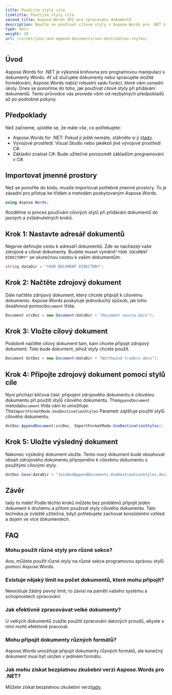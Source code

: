 ```yaml
---
title: Použijte styly cíle
linktitle: Použijte styly cíle
second_title: Aspose.Words API pro zpracování dokumentů
description: Naučte se používat cílové styly s Aspose.Words pro .NET k bezproblémovému připojení dokumentů při zachování konzistentního formátování.
type: docs
weight: 10
url: /cs/net/join-and-append-documents/use-destination-styles/
---
```

## Úvod

Aspose.Words for .NET je výkonná knihovna pro programovou manipulaci s dokumenty Wordu. Ať už slučujete dokumenty nebo spravujete složité formátování, Aspose.Words nabízí robustní sadu funkcí, které vám usnadní úkoly. Dnes se ponoříme do toho, jak používat cílové styly při přidávání dokumentů. Tento průvodce vás provede vším od nezbytných předpokladů až po podrobné pokyny.

## Předpoklady

Než začneme, ujistěte se, že máte vše, co potřebujete:

-  Aspose.Words for .NET: Pokud ji ještě nemáte, stáhněte si ji z[tady](https://releases.aspose.com/words/net/).
- Vývojové prostředí: Visual Studio nebo jakékoli jiné vývojové prostředí C#.
- Základní znalost C#: Bude užitečné porozumět základům programování v C#.

## Importovat jmenné prostory

Než se ponoříte do kódu, musíte importovat potřebné jmenné prostory. To je zásadní pro přístup ke třídám a metodám poskytovaným Aspose.Words.

```csharp
using Aspose.Words;
```

Rozdělme si proces používání cílových stylů při přidávání dokumentů do jasných a zvládnutelných kroků.

## Krok 1: Nastavte adresář dokumentů

 Nejprve definujte cestu k adresáři dokumentů. Zde se nacházejí vaše zdrojové a cílové dokumenty. Budete muset vyměnit`"YOUR DOCUMENT DIRECTORY"` se skutečnou cestou k vašim dokumentům.

```csharp
string dataDir = "YOUR DOCUMENT DIRECTORY";
```

## Krok 2: Načtěte zdrojový dokument

Dále načtěte zdrojový dokument, který chcete připojit k cílovému dokumentu. Aspose.Words poskytuje jednoduchý způsob, jak toho dosáhnout pomocí`Document` třída.

```csharp
Document srcDoc = new Document(dataDir + "Document source.docx");
```

## Krok 3: Vložte cílový dokument

Podobně načtěte cílový dokument tam, kam chcete připojit zdrojový dokument. Toto bude dokument, jehož styly chcete použít.

```csharp
Document dstDoc = new Document(dataDir + "Northwind traders.docx");
```

## Krok 4: Připojte zdrojový dokument pomocí stylů cíle

 Nyní přichází klíčová část: připojení zdrojového dokumentu k cílovému dokumentu při použití stylů cílového dokumentu. The`AppendDocument` metoda`Document` třída vám to umožňuje. The`ImportFormatMode.UseDestinationStyles` Parametr zajišťuje použití stylů cílového dokumentu.

```csharp
dstDoc.AppendDocument(srcDoc, ImportFormatMode.UseDestinationStyles);
```

## Krok 5: Uložte výsledný dokument

Nakonec výsledný dokument uložte. Tento nový dokument bude obsahovat obsah zdrojového dokumentu připojeného k cílovému dokumentu s použitými cílovými styly.

```csharp
dstDoc.Save(dataDir + "JoinAndAppendDocuments.UseDestinationStyles.docx");
```

## Závěr

tady to máte! Podle těchto kroků můžete bez problémů připojit jeden dokument k druhému a přitom používat styly cílového dokumentu. Tato technika je zvláště užitečná, když potřebujete zachovat konzistentní vzhled a dojem ve více dokumentech.

## FAQ

### Mohu použít různé styly pro různé sekce?
Ano, můžete použít různé styly na různé sekce programovou správou stylů pomocí Aspose.Words.

### Existuje nějaký limit na počet dokumentů, které mohu připojit?
Neexistuje žádný pevný limit; to závisí na paměti vašeho systému a schopnostech zpracování.

### Jak efektivně zpracovávat velké dokumenty?
U velkých dokumentů zvažte použití zpracování datových proudů, abyste s nimi mohli efektivně pracovat.

### Mohu připojit dokumenty různých formátů?
Aspose.Words umožňuje připojit dokumenty různých formátů, ale konečný dokument musí být uložen v jediném formátu.

### Jak mohu získat bezplatnou zkušební verzi Aspose.Words pro .NET?
 Můžete získat bezplatnou zkušební verzi[tady](https://releases.aspose.com/).